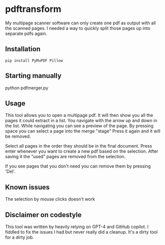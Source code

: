 # pdftransform

My multipage scanner software can only create one pdf as output with all the scanned pages.
I needed a way to quickly split those pages up into separate pdfs again.

## Installation
`pip install PyMuPDF Pillow`

## Starting manually
python pdfmerger.py

## Usage
This tool allows you to open a multipage pdf.
It will then show you all the pages it could extract in a list.
You navigate with the arrow up and down in the list.
While navigating you can see a preview of the page.
By pressing space you can select a page into the merge "stage"
Press it again and it will be removed.

Select all pages in the order they should be in the final document.
Press enter whenever you want to create a new pdf based on the selection.
After saving it the "used" pages are removed from the selection.

If you see pages that you don't need you can remove them by pressing 'Del'.

## Known issues
The selection by mouse clicks doesn't work

## Disclaimer on codestyle
This tool was written by heavily relying on GPT-4 and GitHub copilot.
I fiddled to fix the issues I had but never really did a cleanup. It's a dirty tool for a dirty job.

